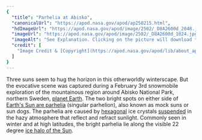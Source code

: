 ```yaml
---
{
  "title": "Parhelia at Abisko",
  "canonicalUrl": "https://apod.nasa.gov/apod/ap250215.html",
  "hdImageUrl": "https://apod.nasa.gov/apod/image/2502/_D8A2600d_2048.jpg",
  "imageUrl": "https://apod.nasa.gov/apod/image/2502/_D8A2600d_1024.jpg",
  "imageAlt": "See Explanation. Clicking on the picture will download the highest resolution version available.",
  "credit": [
    "Image Credit & [Copyright](https://apod.nasa.gov/apod/lib/about_apod.html#srapply): Felipe Menzella"
  ]
}
---
```


Three suns seem to hug the horizon in this otherworldly winterscape. But the evocative scene was captured during a February 3rd snowmobile exploration of the mountainous region around Abisko National Park, northern Sweden, [planet Earth](https://science.nasa.gov/earth/). The two bright spots on either side of [Earth's Sun are parhelia](https://en.wikipedia.org/wiki/Sun_dog) (singular parhelion), also known as mock suns or sun dogs. The parhelia are caused by [hexagonal](https://earthobservatory.nasa.gov/blogs/earthmatters/2014/02/03/reader-pics-sundogs/) ice crystals [suspended](https://apod.nasa.gov/apod/ap240125.html) in the hazy atmosphere that reflect and refract sunlight. Commonly seen in winter and at high latitudes, the bright parhelia lie along the visible 22 degree [ice halo of the Sun](https://apod.nasa.gov/apod/ap231220.html).
